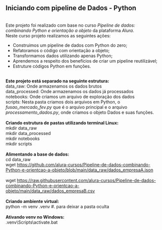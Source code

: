 <div>
<h2><strong>Iniciando com pipeline de Dados - Python</strong></h2>
</div>
<div>&nbsp;</div>
<div>Este projeto foi realizado com base no curso <em>Pipeline de dados: combinando Python e orienta&ccedil;&atilde;o a objeto</em> da plataforma <em>Alura</em>.</div>
<div>Neste curso projeto realizamos as seguintes a&ccedil;&otilde;es:</div>
<ul>
<li>Construimos um pipeline de dados com Python do zero;</li>
<li>Refatoramos o c&oacute;digo com orienta&ccedil;&atilde;o a objeto;</li>
<li>Transformamos dados utilizando apenas Python;</li>
<li>Aprendemos a respeito dos benef&iacute;cios de criar um pipeline reutiliz&aacute;vel;</li>
<li>Estruture c&oacute;digos Python em fun&ccedil;&otilde;es.</li>
</ul>
<div>&nbsp;</div>
<div><strong>Este projeto est&aacute; separado na seguinte estrutura:</strong></div>
<div>data_raw: Onde armazenamos os dados brutos</div>
<div>data_processed: Onde armazenamos os dados j&aacute; processados</div>
<div>notebooks: Onde criamos um arquivo de explora&ccedil;&atilde;o dos dados</div>
<div>scripts: Nesta pasta criamos dois arquivos em Python, o <em>fusao_mercado_fev.py</em> que &eacute; o arquivo principal e o arquivo <em>processamento_dados.py</em>, onde criamos o objeto Dados e suas fun&ccedil;&otilde;es.</div>
<div>&nbsp;</div>
<div>
<div><strong>Criando estrutura de pastas utilizando terminal Linux:</strong></div>
<div>mkdir data_raw</div>
<div>mkdir data_processed</div>
<div>mkdir notebooks</div>
<div>mkdir scripts</div>
<br />
<div><strong>Alimentando a base de dados:</strong></div>
<div>cd data_raw</div>
<div>wget <a href="https://github.com/alura-cursos/Pipeline-de-dados-combinando-Python-e-orientcao-a-objeto/blob/main/data_raw/dados_empresaA.json">https://github.com/alura-cursos/Pipeline-de-dados-combinando-Python-e-orientcao-a-objeto/blob/main/data_raw/dados_empresaA.json</a></div>
<div>&nbsp;</div>
<div>wget <a href="https://raw.githubusercontent.com/alura-cursos/Pipeline-de-dados-combinando-Python-e-orientcao-a-objeto/main/data_raw/dados_empresaB.csv">https://raw.githubusercontent.com/alura-cursos/Pipeline-de-dados-combinando-Python-e-orientcao-a-objeto/main/data_raw/dados_empresaB.csv</a></div>
<div>&nbsp;</div>
<div><strong>Criando ambiente virtual:</strong></div>
<div>python -m venv .venv #. para deixar a pasta oculta</div>
<br />
<div><strong>Ativando venv no Windows:</strong></div>
<div>.venv\Scripts\activate.bat</div>
<div>&nbsp;</div>
</div>
